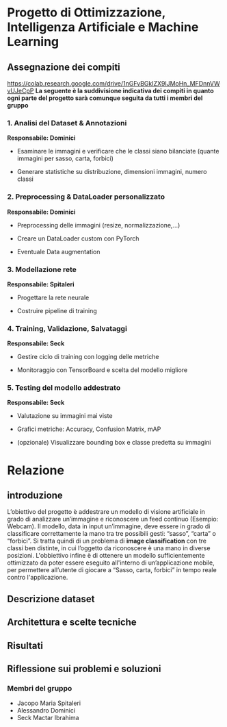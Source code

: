 # Progetto di Ottimizzazione, Intelligenza Artificiale e Machine Learning
## Assegnazione dei compiti
https://colab.research.google.com/drive/1nGFvBGkIZX9lJMoHn_MFDnnVWvUJeCpP
**La seguente è la suddivisione indicativa dei compiti in quanto ogni parte del progetto sarà comunque seguita da tutti i membri del gruppo**
### 1. Analisi del Dataset & Annotazioni
**Responsabile: Dominici**

- Esaminare le immagini e verificare che le classi siano bilanciate (quante immagini per sasso, carta, forbici)

- Generare statistiche su distribuzione, dimensioni immagini, numero classi


### 2. Preprocessing & DataLoader personalizzato
**Responsabile: Dominici**

- Preprocessing delle immagini (resize, normalizzazione,...)

- Creare un DataLoader custom con PyTorch 

- Eventuale Data augmentation 


### 3. Modellazione rete
**Responsabile: Spitaleri**

- Progettare la rete neurale

- Costruire pipeline di training 


### 4. Training, Validazione, Salvataggi
**Responsabile: Seck**

- Gestire ciclo di training con logging delle metriche

- Monitoraggio con TensorBoard e scelta del modello migliore

### 5. Testing del modello addestrato
**Responsabile: Seck**
  
- Valutazione su immagini mai viste 

- Grafici metriche: Accuracy, Confusion Matrix, mAP 

- (opzionale) Visualizzare bounding box e classe predetta su immagini


# Relazione
## introduzione
L’obiettivo del progetto è addestrare un modello di visione artificiale in grado di analizzare un’immagine e riconoscere un feed continuo (Esempio: Webcam). Il modello, data in input un’immagine, deve essere in grado di classificare correttamente la mano tra tre possibili gesti: “sasso”, “carta” o “forbici”. Si tratta quindi di un problema di **image classification** con tre classi ben distinte, in cui l’oggetto da riconoscere è una mano in diverse posizioni.
L'obbiettivo infine è di ottenere un modello sufficientemente ottimizzato da poter essere eseguito all'interno di un’applicazione mobile, per permettere all’utente di giocare a “Sasso, carta, forbici” in tempo reale contro l'applicazione. 
## Descrizione dataset
## Architettura e scelte tecniche
## Risultati
## Riflessione sui problemi e soluzioni
### Membri del gruppo
- Jacopo Maria Spitaleri
- Alessandro Dominici
- Seck Mactar Ibrahima
